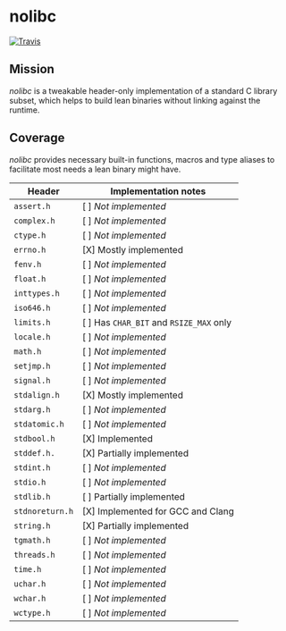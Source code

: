 # nolibc

[![Travis](https://travis-ci.org/aprelev/nolibc.svg?branch=master)](https://travis-ci.org/aprelev/nolibc)

## Mission

_nolibc_ is a tweakable header-only implementation of a standard C library subset,
which helps to build lean binaries without linking against the runtime.

## Coverage

_nolibc_ provides necessary built-in functions, macros and type aliases
to facilitate most needs a lean binary might have.

| Header | Implementation notes |
| --- | --- |
| `assert.h`        | [ ] *Not implemented* |
| `complex.h`       | [ ] *Not implemented* |
| `ctype.h`         | [ ] *Not implemented* |
| `errno.h`         | [X] Mostly implemented |
| `fenv.h`          | [ ] *Not implemented* |
| `float.h`         | [ ] *Not implemented* |
| `inttypes.h`      | [ ] *Not implemented* |
| `iso646.h`        | [ ] *Not implemented* |
| `limits.h`        | [ ] Has `CHAR_BIT` and `RSIZE_MAX` only |
| `locale.h`        | [ ] *Not implemented* |
| `math.h`          | [ ] *Not implemented* |
| `setjmp.h`        | [ ] *Not implemented* |
| `signal.h`        | [ ] *Not implemented* |
| `stdalign.h`      | [X] Mostly implemented |
| `stdarg.h`        | [ ] *Not implemented* |
| `stdatomic.h`     | [ ] *Not implemented* |
| `stdbool.h`       | [X] Implemented |
| `stddef.h.`       | [X] Partially implemented |
| `stdint.h`        | [ ] *Not implemented* |
| `stdio.h`         | [ ] *Not implemented* |
| `stdlib.h`        | [ ] Partially implemented |
| `stdnoreturn.h`   | [X] Implemented for GCC and Clang |
| `string.h`        | [X] Partially implemented |
| `tgmath.h`        | [ ] *Not implemented* |
| `threads.h`       | [ ] *Not implemented* |
| `time.h`          | [ ] *Not implemented* |
| `uchar.h`         | [ ] *Not implemented* |
| `wchar.h`         | [ ] *Not implemented* |
| `wctype.h`        | [ ] *Not implemented* |
